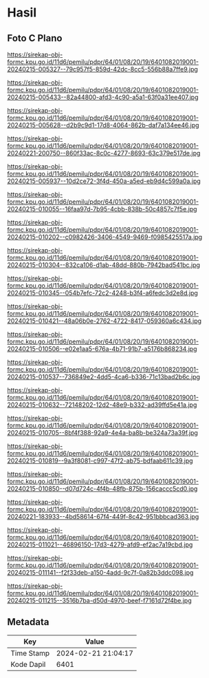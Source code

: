 # Hasil

## Foto C Plano

https://sirekap-obj-formc.kpu.go.id/11d6/pemilu/pdpr/64/01/08/20/19/6401082019001-20240215-005327--79c957f5-859d-42dc-8cc5-556b88a7ffe9.jpg

https://sirekap-obj-formc.kpu.go.id/11d6/pemilu/pdpr/64/01/08/20/19/6401082019001-20240215-005433--82a44800-afd3-4c90-a5a1-63f0a31ee407.jpg

https://sirekap-obj-formc.kpu.go.id/11d6/pemilu/pdpr/64/01/08/20/19/6401082019001-20240215-005628--d2b9c9d1-17d8-4064-862b-daf7a134ee46.jpg

https://sirekap-obj-formc.kpu.go.id/11d6/pemilu/pdpr/64/01/08/20/19/6401082019001-20240221-200750--860f33ac-8c0c-4277-8693-63c379e517de.jpg

https://sirekap-obj-formc.kpu.go.id/11d6/pemilu/pdpr/64/01/08/20/19/6401082019001-20240215-005937--10d2ce72-3f4d-450a-a5ed-eb9d4c599a0a.jpg

https://sirekap-obj-formc.kpu.go.id/11d6/pemilu/pdpr/64/01/08/20/19/6401082019001-20240215-010055--16faa97d-7b95-4cbb-838b-50c4857c7f5e.jpg

https://sirekap-obj-formc.kpu.go.id/11d6/pemilu/pdpr/64/01/08/20/19/6401082019001-20240215-010202--c0982426-3406-4549-9469-f0985425517a.jpg

https://sirekap-obj-formc.kpu.go.id/11d6/pemilu/pdpr/64/01/08/20/19/6401082019001-20240215-010304--832ca106-d1ab-48dd-880b-7942bad541bc.jpg

https://sirekap-obj-formc.kpu.go.id/11d6/pemilu/pdpr/64/01/08/20/19/6401082019001-20240215-010345--054b7efc-72c2-4248-b3f4-a6fedc3d2e8d.jpg

https://sirekap-obj-formc.kpu.go.id/11d6/pemilu/pdpr/64/01/08/20/19/6401082019001-20240215-010421--48a06b0e-2762-4722-8417-059360a6c434.jpg

https://sirekap-obj-formc.kpu.go.id/11d6/pemilu/pdpr/64/01/08/20/19/6401082019001-20240215-010506--e02e1aa5-676a-4b71-91b7-a5176b868234.jpg

https://sirekap-obj-formc.kpu.go.id/11d6/pemilu/pdpr/64/01/08/20/19/6401082019001-20240215-010537--736849e2-4dd5-4ca6-b336-71c13bad2b6c.jpg

https://sirekap-obj-formc.kpu.go.id/11d6/pemilu/pdpr/64/01/08/20/19/6401082019001-20240215-010632--72148202-12d2-48e9-b332-ad39ffd5e41a.jpg

https://sirekap-obj-formc.kpu.go.id/11d6/pemilu/pdpr/64/01/08/20/19/6401082019001-20240215-010705--8bf4f388-92a9-4e4a-ba8b-be324a73a39f.jpg

https://sirekap-obj-formc.kpu.go.id/11d6/pemilu/pdpr/64/01/08/20/19/6401082019001-20240215-010819--9a3f8081-c997-47f2-ab75-bdfaab611c39.jpg

https://sirekap-obj-formc.kpu.go.id/11d6/pemilu/pdpr/64/01/08/20/19/6401082019001-20240215-010850--d07d724c-4f4b-48fb-875b-156caccc5cd0.jpg

https://sirekap-obj-formc.kpu.go.id/11d6/pemilu/pdpr/64/01/08/20/19/6401082019001-20240221-183933--4bd58614-67f4-449f-8c42-951bbbcad363.jpg

https://sirekap-obj-formc.kpu.go.id/11d6/pemilu/pdpr/64/01/08/20/19/6401082019001-20240215-011021--46896150-17d3-4279-afd9-ef2ac7a19cbd.jpg

https://sirekap-obj-formc.kpu.go.id/11d6/pemilu/pdpr/64/01/08/20/19/6401082019001-20240215-011141--f2f33deb-a150-4add-9c7f-0a82b3ddc098.jpg

https://sirekap-obj-formc.kpu.go.id/11d6/pemilu/pdpr/64/01/08/20/19/6401082019001-20240215-011215--3516b7ba-d50d-4970-beef-f7161d72f4be.jpg


## Metadata

| Key        | Value               |
| ---------- | ------------------- |
| Time Stamp | 2024-02-21 21:04:17 |
| Kode Dapil | 6401                |




